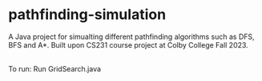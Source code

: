 # pathfinding-simulation
 A Java project for simualting different pathfinding algorithms such as DFS, BFS and A*.  Built upon CS231 course project at Colby College Fall 2023.


<br>
To run: Run GridSearch.java
